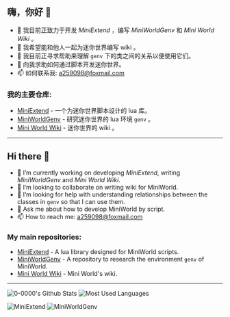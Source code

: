 ## 嗨，你好 👋

- 🔭 我目前正致力于开发 *MiniExtend* ，编写 *MiniWorldGenv* 和 *Mini World Wiki* 。
- 👯 我希望能和他人一起为迷你世界编写 wiki 。
- 🤔 我目前正寻求帮助来理解 `genv` 下的类之间的关系以便使用它们。
- 💬 向我求助如何通过脚本开发迷你世界。
- 📫 如何联系我: a259098@foxmail.com

### 我的主要仓库:  
- [MiniExtend](https://github.com/0-0000/MiniExtend) - 一个为迷你世界脚本设计的 lua 库。
- [MiniWorldGenv](https://github.com/Mini-World-Dev-Org/MiniWorldGenv) - 研究迷你世界的 lua 环境 `genv` 。
- [Mini World Wiki](https://github.com/Mini-World-Dev-Org/MiniWorldWiki) - 迷你世界的 wiki 。

---

## Hi there 👋

- 🔭 I’m currently working on developing *MiniExtend*, writing *MiniWorldGenv* and *Mini World Wiki*.
- 👯 I’m looking to collaborate on writing wiki for MiniWorld.
- 🤔 I’m looking for help with understanding relationships between the classes in `genv` so that I can use them.
- 💬 Ask me about how to develop MiniWorld by script.
- 📫 How to reach me: a259098@foxmail.com

### My main repositories:  
- [MiniExtend](https://github.com/0-0000/MiniExtend) - A lua library designed for MiniWorld scripts.
- [MiniWorldGenv](https://github.com/Mini-World-Dev-Org/MiniWorldGenv) - A repository to research the environment `genv` of MiniWorld.
- [Mini World Wiki](https://github.com/Mini-World-Dev-Org/MiniWorldWiki) - Mini World's wiki.

---

![0-0000's Github Stats](https://github-readme-stats.vercel.app/api?username=0-0000&theme=dark&include_all_commits=true&show_icons=true)
![Most Used Languages](https://github-readme-stats.vercel.app/api/top-langs?username=0-0000&theme=dark)

![MiniExtend](https://github-readme-stats.vercel.app/api/pin?username=0-0000&repo=MiniExtend&theme=dark)
![MiniWorldGenv](https://github-readme-stats.vercel.app/api/pin?username=0-0000&repo=MiniWorldGenv&theme=dark)
